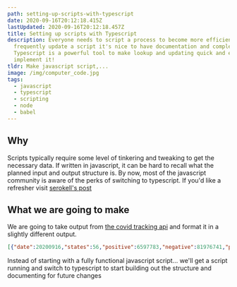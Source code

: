 ```yaml
---
path: setting-up-scripts-with-typescript
date: 2020-09-16T20:12:18.415Z
lastUpdated: 2020-09-16T20:12:18.457Z
title: Setting up scripts with Typescript
description: Everyone needs to script a process to become more efficient. If we
  frequently update a script it's nice to have documentation and completion.
  Typescript is a powerful tool to make lookup and updating quick and easy. Lets
  implement it!
tldr: Make javascript script,...
image: /img/computer_code.jpg
tags:
  - javascript
  - typescript
  - scripting
  - node
  - babel
---
```

## Why

Scripts typically require some level of tinkering and tweaking to get the necessary data. If written in javascript, it can be hard to recall what the planned input and output structure is. By now, most of the javascript community is aware of the perks of switching to typescript. If you'd like a refresher visit [serokell's post](https://serokell.io/blog/why-typescript)

## What we are going to make

We are going to take output from [the covid tracking api](https://api.covidtracking.com/v1/us/daily.json) and format it in a slightly different output. 

```json
[{"date":20200916,"states":56,"positive":6597783,"negative":81976741,"pending":10587,"hospitalizedCurrently":30278,"hospitalizedCumulative":390624,"inIcuCurrently":6308,"inIcuCumulative":18961,"onVentilatorCurrently":1651,"onVentilatorCumulative":2090,"recovered":2525573,"dateChecked":"2020-09-16T00:00:00Z","death":188802,"hospitalized":390624,"lastModified":"2020-09-16T00:00:00Z","total":88585111,"totalTestResults":88574524,"posNeg":88574524,"deathIncrease":1202,"hospitalizedIncrease":1517,"negativeIncrease":625601,"positiveIncrease":40021,"totalTestResultsIncrease":665622,"hash":"e66c44b8b93e51c84321a2933d4031d75084a04c"}]
```

Instead of starting with a fully functional javascript script... we'll get a script running and switch to typescript to start building out the structure and documenting for future changes

## 